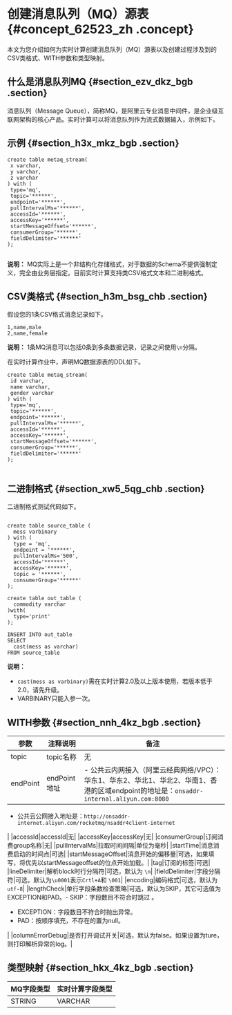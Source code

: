 # 创建消息队列（MQ）源表 {#concept_62523_zh .concept}

本文为您介绍如何为实时计算创建消息队列（MQ）源表以及创建过程涉及到的CSV类格式、WITH参数和类型映射。

## 什么是消息队列MQ {#section_ezv_dkz_bgb .section}

消息队列（Message Queue），简称MQ，是阿里云专业消息中间件，是企业级互联网架构的核心产品。实时计算可以将消息队列作为流式数据输入，示例如下。

## 示例 {#section_h3x_mkz_bgb .section}

```language-sql
create table metaq_stream(
 x varchar,
 y varchar,
 z varchar
) with (
 type='mq',
 topic='******',
 endpoint='******',
 pullIntervalMs='******',
 accessId='******',
 accessKey='******',
 startMessageOffset='******',
 consumerGroup='******',
 fieldDelimiter='******'
);


```

**说明：** MQ实际上是一个非结构化存储格式，对于数据的Schema不提供强制定义，完全由业务层指定。目前实时计算支持类CSV格式文本和二进制格式。

## CSV类格式 {#section_h3m_bsg_chb .section}

假设您的1条CSV格式消息记录如下。

```
1,name,male 
2,name,female
```

**说明：** 1条MQ消息可以包括0条到多条数据记录，记录之间使用`\n`分隔。

在实时计算作业中，声明MQ数据源表的DDL如下。

```language-sql
create table metaq_stream(
 id varchar,
 name varchar,
 gender varchar
) with (
 type='mq',
 topic='******',
 endpoint='******',
 pullIntervalMs='******',
 accessId='******',
 accessKey='******',
 startMessageOffset='******',
 consumerGroup='******',
 fieldDelimiter='******'
);


```

## 二进制格式 {#section_xw5_5qg_chb .section}

二进制格式测试代码如下。

```language-sql

create table source_table (
  mess varbinary
) with (
  type = 'mq',
  endpoint = '******',
  pullIntervalMs='500',
  accessId='******',
  accessKey='******',
  topic = '******',
  consumerGroup='******'
);

create table out_table (
  commodity varchar
)with(
  type='print'
);

INSERT INTO out_table
SELECT 
  cast(mess as varchar)
FROM source_table

```

**说明：** 

-   `cast(mess as varbinary)`需在实时计算2.0及以上版本使用，若版本低于2.0，请先升级。
-   VARBINARY只能入参一次。

## WITH参数 {#section_nnh_4kz_bgb .section}

|参数|注释说明|备注|
|--|----|--|
|topic|topic名称|无|
|endPoint|endPoint地址| -   公共云内网接入（阿里云经典网络/VPC）：华东1、华东2、华北1、华北2、华南1、香港的区域endpoint的地址是：`onsaddr-internal.aliyun.com:8080` 
-   公共云公网接入地址是：`http://onsaddr-internet.aliyun.com/rocketmq/nsaddr4client-internet`

 |
|accessId|accessId|无|
|accessKey|accessKey|无|
|consumerGroup|订阅消费group名称|无|
|pullIntervalMs|拉取时间间隔|单位为毫秒|
|startTime|消息消费启动的时间点|可选|
|startMessageOffset|消息开始的偏移量|可选，如果填写，将优先以startMessageoffset的位点开始加载。|
|tag|订阅的标签|可选|
|lineDelimiter|解析block时行分隔符|可选，默认为 `\n`|
|fieldDelimiter|字段分隔符|可选，默认为`\u0001`表示`Crtl+A`和 `\001`|
|encoding|编码格式|可选，默认为 `utf-8`|
|lengthCheck|单行字段条数检查策略|可选，默认为SKIP，其它可选值为EXCEPTION和PAD。-   SKIP：字段数目不符合时跳过 。
-   EXCEPTION：字段数目不符合时抛出异常。
-   PAD：按顺序填充，不存在的置为null。

|
|columnErrorDebug|是否打开调试开关|可选，默认为false。如果设置为ture，则打印解析异常的log。|

## 类型映射 {#section_hkx_4kz_bgb .section}

|MQ字段类型|实时计算字段类型|
|------|--------|
|STRING|VARCHAR|

